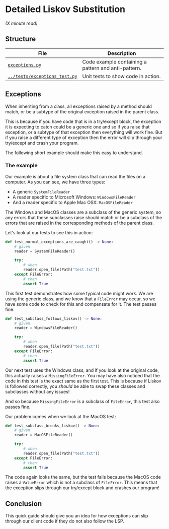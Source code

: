 # Detailed Liskov Substitution

_(X minute read)_

## Structure

| File      | Description |
| ----------- | ----------- |
| [`exceptions.py`](exceptions.py)      | Code example containing a pattern and anti-pattern.       |
| [`../tests/exceptions_test.py`](../tests/exceptions_test.py)   | Unit tests to show code in action.        |

## Exceptions

When inheriting from a class, all exceptions raised by a method should match, or be a
subtype of the original exception raised in the parent class.

This is because if you have code that is in a try/except block, the exception it is
expecting to catch could be a generic one and so if you raise that exception, or a
subtype of that exception then everything will work fine. But if you raise a different
type of exception then the error will slip through your try/except and crash your
program.

The following short example should make this easy to understand.

### The example

Our example is about a file system class that can read the files on a computer.
As you can see, we have three types:

 - A generic `SystemFileReader`
 - A reader specific to Microsoft Windows: `WindowsFileReader`
 - And a reader specific to Apple Mac OSX: `MacOSFileReader`

The Windows and MacOS classes are a subclass of the generic system, so any errors 
that these subclasses raise should match or be a subclass of the errors that are 
raised in the corresponding methods of the parent class.

Let's look at our tests to see this in action:

```python
def test_normal_exceptions_are_caught() -> None:
    # given
    reader = SystemFileReader()

    try:
        # when
        reader.open_file(Path("test.txt"))
    except FileError:
        # then
        assert True
```

This first test demonstrates how some typical code might work. We are using the 
generic class, and we know that a `FileError` may occur, so we have some code to 
check for this and compensate for it. The test passes fine.

```python
def test_subclass_follows_liskov() -> None:
    # given
    reader = WindowsFileReader()

    try:
        # when
        reader.open_file(Path("test.txt"))
    except FileError:
        # then
        assert True
```

Our next test uses the Windows class, and if you look at the original code, this 
actually raises a `MissingFileError`. You may have also noticed that the code in 
this test is the exact same as the first test. This is because if Liskov is followed 
correctly, you _should_ be able to swap these classes and subclasses without any 
issues!

And so because `MissingFileError` is a subclass of `FileError`, this test also 
passes fine.

Our problem comes when we look at the MacOS test:

```python
def test_subclass_breaks_liskov() -> None:
    # given
    reader = MacOSFileReader()

    try:
        # when
        reader.open_file(Path("test.txt"))
    except FileError:
        # then
        assert True
```

The code again looks the same, but the test fails because the MacOS code raises a 
`ValueError` which is not a subclass of `FileError`. This means that the exception 
slips through our try/except block and crashes our program!

## Conclusion

This quick guide should give you an idea for how exceptions can slip through our 
client code if they do not also follow the LSP.